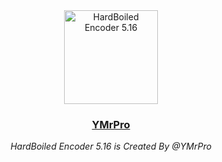 <div align="center">
  <image src="HB.png" alt="HardBoiled Encoder 5.16" width="150px" />
  <h3><a href="https://twitter.com/ymrpro">YMrPro</a></h3>
  <em>HardBoiled Encoder 5.16 is Created By @YMrPro</em>
</div>
